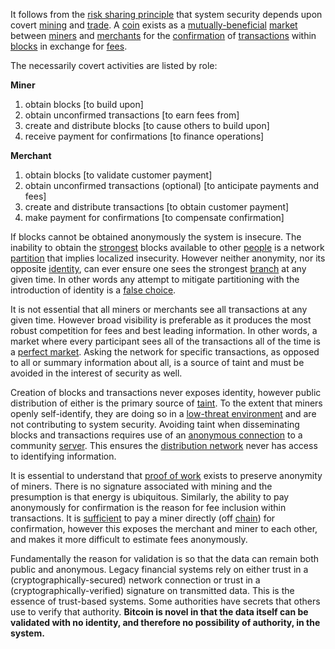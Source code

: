 It follows from the [risk sharing principle](Risk-Sharing-Principle) that system security depends upon covert [mining](Glossary#mine) and [trade](Glossary#trade). A [coin](Glossary#coin) exists as a [mutually-beneficial](Balance-of-Power-Fallacy) [market](Glossary#market) between [miners](Glossary#miner) and [merchants](Glossary#merchant) for the [confirmation](Glossary#confirmation) of [transactions](Glossary#transaction) within [blocks](Glossary#block) in exchange for [fees](Glossary#fee).

The necessarily covert activities are listed by role:

**Miner**
1. obtain blocks [to build upon]
2. obtain unconfirmed transactions [to earn fees from]
3. create and distribute blocks [to cause others to build upon]
4. receive payment for confirmations [to finance operations]

**Merchant**
1. obtain blocks [to validate customer payment]
2. obtain unconfirmed transactions (optional) [to anticipate payments and fees]
3. create and distribute transactions [to obtain customer payment]
4. make payment for confirmations [to compensate confirmation]

If blocks cannot be obtained anonymously the system is insecure. The inability to obtain the [strongest](Glossary#strong) blocks available to other [people](Glossary#person) is a network [partition](Glossary#partition) that implies localized insecurity. However neither anonymity, nor its opposite [identity](Glossary#identity), can ever ensure one sees the strongest [branch](Glossary#branch) at any given time. In other words any attempt to mitigate partitioning with the introduction of identity is a [false choice](https://en.wikipedia.org/wiki/False_dilemma).

It is not essential that all miners or merchants see all transactions at any given time. However broad visibility is preferable as it produces the most robust competition for fees and best leading information. In other words, a market where every participant sees all of the transactions all of the time is a [perfect market](https://en.wikipedia.org/wiki/Perfect_competition). Asking the network for specific transactions, as opposed to all or summary information about all, is a source of taint and must be avoided in the interest of security as well.

Creation of blocks and transactions never exposes identity, however public distribution of either is the primary source of [taint](Glossary#taint). To the extent that miners openly self-identify, they are doing so in a [low-threat environment](Threat-Level-Paradox) and are not contributing to system security. Avoiding taint when disseminating blocks and transactions requires use of an [anonymous connection](https://en.wikipedia.org/wiki/Anonymizer) to a community [server](Glossary#client-server). This ensures the [distribution network](Glossary#peer-to-peer) never has access to identifying information.

It is essential to understand that [proof of work](Glossary#proof) exists to preserve anonymity of miners. There is no signature associated with mining and the presumption is that energy is ubiquitous. Similarly, the ability to pay anonymously for confirmation is the reason for fee inclusion within transactions. It is [sufficient](Side-Fee-Fallacy) to pay a miner directly (off [chain](Glossary#chain)) for confirmation, however this exposes the merchant and miner to each other, and makes it more difficult to estimate fees anonymously.

Fundamentally the reason for validation is so that the data can remain both public and anonymous. Legacy financial systems rely on either trust in a (cryptographically-secured) network connection or trust in a (cryptographically-verified) signature on transmitted data. This is the essence of trust-based systems. Some authorities have secrets that others use to verify that authority. **Bitcoin is novel in that the data itself can be validated with no identity, and therefore no possibility of authority, in the system.**